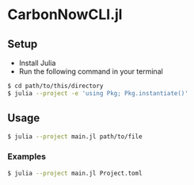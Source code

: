 # CarbonNowCLI.jl

## Setup

- Install Julia
- Run the following command in your terminal

```sh
$ cd path/to/this/directory
$ julia --project -e 'using Pkg; Pkg.instantiate()'
```

## Usage

```sh
$ julia --project main.jl path/to/file
```

### Examples

```sh
$ julia --project main.jl Project.toml
```
